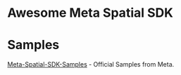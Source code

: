 # Awesome Meta Spatial SDK

# Samples

[Meta-Spatial-SDK-Samples](https://github.com/meta-quest/Meta-Spatial-SDK-Samples) - Official Samples from Meta.
